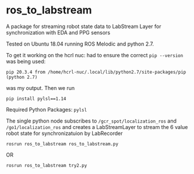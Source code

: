 # ros_to_labstream
A package for streaming robot state data to LabStream Layer for synchronization with EDA and PPG sensors

Tested on Ubuntu 18.04 running ROS Melodic and python 2.7.

To get it working on the hcrl nuc:
had to ensure the correct ```pip --version``` was being used:
```
pip 20.3.4 from /home/hcrl-nuc/.local/lib/python2.7/site-packages/pip (python 2.7)
```
was my output.
Then we run
```
pip install pylsl==1.14
```

Required Python Packages:
```pylsl```

The single python node subscribes to ```/gcr_spot/localization_ros``` and ```/go1/localization_ros``` and creates a LabStreamLayer to stream the 6 value robot
state for synchronizatuion by LabRecorder
```
rosrun ros_to_labstream ros_to_labstream.py
```
OR
```
rosrun ros_to_labstream try2.py
```
